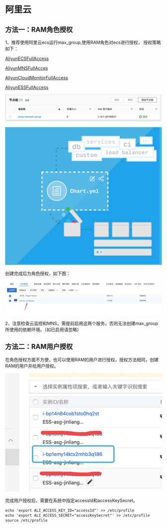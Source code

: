# 阿里云

## 方法一：RAM角色授权

1、推荐使用阿里云ecs运行max\_group,使用RAM角色对ecs进行授权， 授权策略如下：

[AliyunECSFullAccess](https://ram.console.aliyun.com/policies/AliyunECSFullAccess/System)

[AliyunMNSFullAcces](https://ram.console.aliyun.com/policies/AliyunMNSFullAccess/System)

[AliyunCloudMonitorFullAccess](https://ram.console.aliyun.com/policies/AliyunCloudMonitorFullAccess/System)

[AliyunESSFullAccess](https://ram.console.aliyun.com/policies/AliyunESSFullAccess/System)

![](../../../.gitbook/assets/image%20%2838%29.png)

![](../../../.gitbook/assets/image%20%2897%29.png)

创建完成后为角色授权，如下图：

![](../../../.gitbook/assets/image%20%28101%29.png)

2、注意检查云监控和MNS，需提前启用这两个服务，否则无法创建max\_group所使用的依赖环境。（如已启用请忽略）

## 方法二：RAM用户授权

在角色授权方面不方便，也可以使用RAM的用户进行授权，授权方法相同，创建RAM的用户并给用户授权。

![](../../../.gitbook/assets/image%20%2850%29.png)

完成用户授权后，需要在系统中指定accessId和accessKeySecret。

```text
echo 'export ALI_ACCESS_KEY_ID="accessId"' >> /etc/profile
echo 'export ALI_ACCESS_SECRET="accessKeySecret"' >> /etc/profile
source /etc/profile
```

